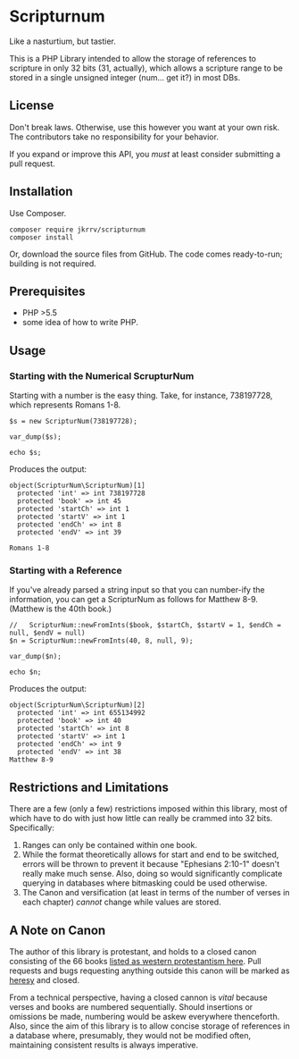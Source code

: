 Scripturnum
===========

Like a nasturtium, but tastier. 

This is a PHP Library intended to allow the storage of references to scripture in only 32 bits (31, actually), which allows a scripture range to be stored in a single unsigned integer (num... get it?) in most DBs.  

## License

Don't break laws.  Otherwise, use this however you want at your own risk.  The contributors take no responsibility for your behavior. 

If you expand or improve this API, you *must* at least consider submitting a pull request.  

## Installation

Use Composer.  

	composer require jkrrv/scripturnum
	composer install

Or, download the source files from GitHub.  The code comes ready-to-run; building is not required. 

## Prerequisites

 - PHP >5.5
 - some idea of how to write PHP.
 
 
## Usage

### Starting with the Numerical ScrupturNum

Starting with a number is the easy thing.  Take, for instance, 738197728, which represents Romans 1-8.  

	$s = new ScripturNum(738197728);

    var_dump($s);
   
    echo $s;
    
Produces the output:

	object(ScripturNum\ScripturNum)[1]
	  protected 'int' => int 738197728
	  protected 'book' => int 45
	  protected 'startCh' => int 1
	  protected 'startV' => int 1
	  protected 'endCh' => int 8
	  protected 'endV' => int 39
	  
	Romans 1-8
	
	
### Starting with a Reference

If you've already parsed a string input so that you can number-ify the information, you can get a ScripturNum as follows for Matthew 8-9. (Matthew is the 40th book.)

	//   ScripturNum::newFromInts($book, $startCh, $startV = 1, $endCh = null, $endV = null)
	$n = ScripturNum::newFromInts(40, 8, null, 9);
    
    var_dump($n);
    
    echo $n;

Produces the output:
 
	object(ScripturNum\ScripturNum)[2]
	  protected 'int' => int 655134992
	  protected 'book' => int 40
	  protected 'startCh' => int 8
	  protected 'startV' => int 1
	  protected 'endCh' => int 9
	  protected 'endV' => int 38
	Matthew 8-9


## Restrictions and Limitations
There are a few (only a few) restrictions imposed within this library, most of which have to do with just how little can really be crammed into 32 bits.  Specifically:

1.  Ranges can only be contained within one book.
2.  While the format theoretically allows for start and end to be switched, errors will be thrown to prevent it because "Ephesians 2:10-1" doesn't really make much sense.  Also, doing so would significantly complicate querying in databases where bitmasking could be used otherwise. 
3.  The Canon and versification (at least in terms of the number of verses in each chapter) *cannot* change while values are stored.
	

## A Note on Canon

The author of this library is protestant, and holds to a closed canon consisting of the 66 books [listed as western protestantism here](https://en.wikipedia.org/wiki/Biblical_canon).  Pull requests and bugs requesting anything outside this canon will be marked as [heresy](https://github.com/jkrrv/ScripturNum/labels/Heresy%21) and closed.

From a technical perspective, having a closed cannon is *vital* because verses and books are numbered sequentially.  Should insertions or omissions be made, numbering would be askew everywhere thenceforth.  Also, since the aim of this library is to allow concise storage of references in a database where, presumably, they would not be modified often, maintaining consistent results is always imperative. 